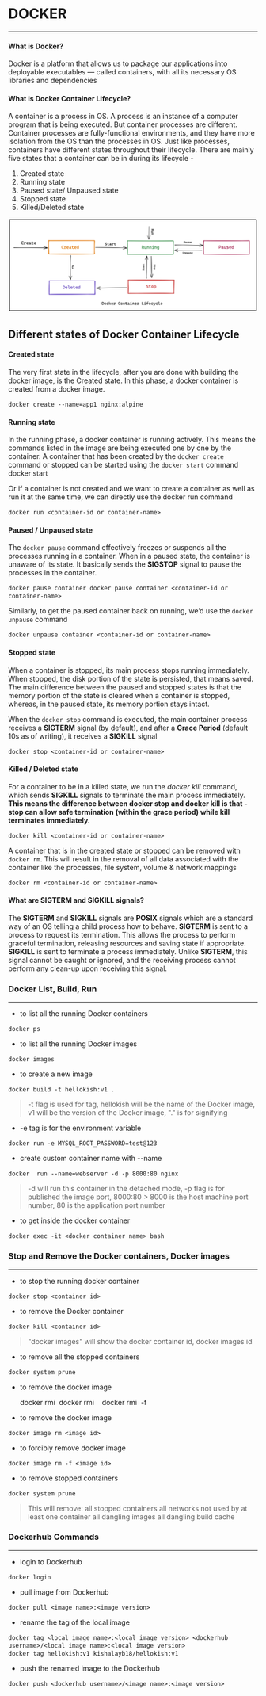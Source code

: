 # DOCKER
---

#### What is Docker?
Docker is a platform that allows us to package our applications into deployable executables — called containers, with all its necessary OS libraries and dependencies

#### What is Docker Container Lifecycle?
A container is a process in OS. A process is an instance of a computer program that is being executed. But container processes are different. Container processes are fully-functional environments, and they have more isolation from the OS than the processes in OS.
Just like processes, containers have different states throughout their lifecycle. There are mainly five states that a container can be in during its lifecycle -

1. Created state
2. Running state
3. Paused state/ Unpaused state
4. Stopped state
5. Killed/Deleted state

![docker container lifecycle](lifecycle.png)

## Different states of Docker Container Lifecycle

#### Created state
The very first state in the lifecycle, after you are done with building the docker image, is the Created state. In this phase, a docker container is created from a docker image.
```
docker create --name=app1 nginx:alpine
```
#### Running state
In the running phase, a docker container is running actively. This means the commands listed in the image are being executed one by one by the container.
A container that has been created by the `docker create` command or stopped can be started using the `docker start` command
    docker start <container-id or container-name>

Or if a container is not created and we want to create a container as well as run it at the same time, we can directly use the docker run command
```
docker run <container-id or container-name>
```

#### Paused / Unpaused state
The `docker pause` command effectively freezes or suspends all the processes running in a container. When in a paused state, the container is unaware of its state. It basically sends the **SIGSTOP** signal to pause the processes in the container.
```
docker pause container docker pause container <container-id or container-name>
```

Similarly, to get the paused container back on running, we’d use the `docker unpause` command
```
docker unpause container <container-id or container-name>
```

#### Stopped state
When a container is stopped, its main process stops running immediately. When stopped, the disk portion of the state is persisted, that means saved.
The main difference between the paused and stopped states is that the memory portion of the state is cleared when a container is stopped, whereas, in the paused state, its memory portion stays intact.

When the `docker stop` command is executed, the main container process receives a **SIGTERM** signal (by default), and after a **Grace Period** (default 10s as of writing), it receives a **SIGKILL** signal
```
docker stop <container-id or container-name>
```

#### Killed / Deleted state
For a container to be in a killed state, we run the _docker kill_ command, which sends **SIGKILL** signals to terminate the main process immediately. **This means the difference between docker stop and docker kill is that - stop can allow safe termination (within the grace period) while kill terminates immediately.**
```
docker kill <container-id or container-name>
```

A container that is in the created state or stopped can be removed with `docker rm`. This will result in the removal of all data associated with the container like the processes, file system, volume & network mappings
```
docker rm <container-id or container-name>
```

#### What are SIGTERM and SIGKILL signals?
The **SIGTERM** and **SIGKILL** signals are **POSIX** signals which are a standard way of an OS telling a child process how to behave. **SIGTERM** is sent to a process to request its termination. This allows the process to perform graceful termination, releasing resources and saving state if appropriate. **SIGKILL** is sent to terminate a process immediately. Unlike **SIGTERM**, this signal cannot be caught or ignored, and the receiving process cannot perform any clean-up upon receiving this signal.

### Docker List, Build, Run
---

- to list all the running Docker containers
```
docker ps
```

- to list all the running Docker images
```
docker images
```

- to create a new image
```
docker build -t hellokish:v1 .
```
> -t flag is used for tag, 
> hellokish will be the name of the Docker image, 
> v1 will be  the version of the Docker image, 
> "." is for signifying 

- -e tag is for the environment variable
```
docker run -e MYSQL_ROOT_PASSWORD=test@123
```

- create custom container name with --name
```
docker  run --name=webserver -d -p 8000:80 nginx
```
> -d will run this container in the detached mode,
> -p flag is for published the image port,
> 8000:80 > 8000 is the host machine port number, 80 is the application port number

- to get inside the docker container
```
docker exec -it <docker container name> bash
```

### Stop and Remove the Docker containers, Docker images
---

- to stop the running docker container
```
docker stop <container id>
```

- to remove the Docker container
```
docker kill <container id>
```
> "docker images" will show the docker container id, docker images id

- to remove all the stopped containers
```
docker system prune
```

- to remove the docker image

    docker rmi <image id>
    docker rmi <image id> <image id> <image id>
    docker rmi <image id> -f

- to remove the docker image
```
docker image rm <image id>
```

- to forcibly remove docker image
```
docker image rm -f <image id>
```

- to remove stopped containers
```
docker system prune
```
> This will remove:
> all stopped containers
> all networks not used by at least one container
> all dangling images
> all dangling build cache


### Dockerhub Commands
---

- login to Dockerhub
```
docker login
```

- pull image from Dockerhub
```
docker pull <image name>:<image version>
```

- rename the tag of the local image 
```
docker tag <local image name>:<local image version> <dockerhub username>/<local image name>:<local image version>
docker tag hellokish:v1 kishalayb18/hellokish:v1
```

- push the renamed image to the Dockerhub
```
docker push <dockerhub username>/<image name>:<image version>
```

```
```
